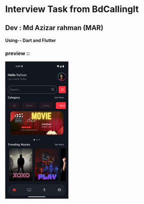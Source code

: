 # Interview Task from BdCallingIt
## Dev : Md Azizar rahman (MAR)
#### Using-- Dart and Flutter 
### preview ::

<img src="https://raw.githubusercontent.com/marmiju/Images/main/homeUi.png" alt="Cover Image" style="width:40%; max-width:600px;" />
